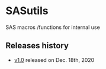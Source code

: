 # SASutils
SAS macros /functions for internal use


## Releases history

* [v1.0](https://github.com/agalecki-work/guidelines/archive/v1.0.zip) released on Dec. 18th, 2020
